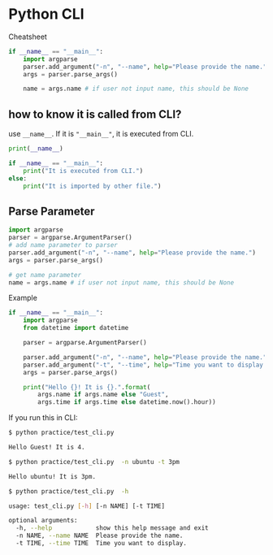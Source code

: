 # Python CLI

Cheatsheet

```py
if __name__ == "__main__":
    import argparse
    parser.add_argument("-n", "--name", help="Please provide the name.")
    args = parser.parse_args()

    name = args.name # if user not input name, this should be None
```

## how to know it is called from CLI?

use `__name__`. If it is `"__main__"`, it is executed from CLI.

```py
print(__name__)

if __name__ == "__main__":
    print("It is executed from CLI.")
else:
    print("It is imported by other file.")
```

## Parse Parameter

```py
import argparse
parser = argparse.ArgumentParser()
# add name parameter to parser
parser.add_argument("-n", "--name", help="Please provide the name.")
args = parser.parse_args()

# get name parameter
name = args.name # if user not input name, this should be None
```

Example

```py
if __name__ == "__main__":
    import argparse
    from datetime import datetime

    parser = argparse.ArgumentParser()

    parser.add_argument("-n", "--name", help="Please provide the name.")
    parser.add_argument("-t", "--time", help="Time you want to display.")
    args = parser.parse_args()

    print("Hello {}! It is {}.".format(
        args.name if args.name else "Guest", 
        args.time if args.time else datetime.now().hour))
```

If you run this in CLI:

```bash
$ python practice/test_cli.py

Hello Guest! It is 4.
```

```bash
$ python practice/test_cli.py  -n ubuntu -t 3pm

Hello ubuntu! It is 3pm.
```

```bash
$ python practice/test_cli.py  -h

usage: test_cli.py [-h] [-n NAME] [-t TIME]

optional arguments:
  -h, --help            show this help message and exit
  -n NAME, --name NAME  Please provide the name.
  -t TIME, --time TIME  Time you want to display.
```

